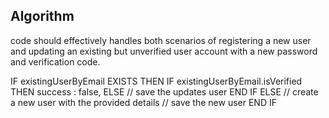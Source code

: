 
## Algorithm

code should effectively handles both scenarios of registering a new user and updating an existing but unverified user account with a new password and verification code.

IF existingUserByEmail EXISTS THEN 
    IF existingUserByEmail.isVerified THEN
        success : false,
    ELSE 
        // save the updates user
    END IF 
ELSE 
    // create a new user with the provided details
    // save the new user
END IF 